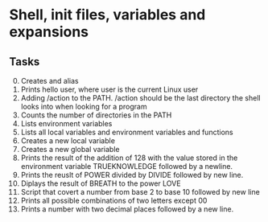 # Shell, init files, variables and expansions
## Tasks

0. Creates and alias
1. Prints hello user, where user is the current Linux user
2. Adding /action to the PATH. /action should be the last directory the shell looks into when looking for a program
3. Counts the number of directories in the PATH
4. Lists environment variables
5. Lists all local variables and environment variables and functions
6. Creates a new local variable
7. Creates a new global variable
8. Prints the result of the addition of 128 with the value stored in the environment variable TRUEKNOWLEDGE followed by a newline.
9. Prints the reuslt of POWER divided by DIVIDE followed by new line.
10. Diplays the result of BREATH to the power LOVE
11. Script that covert  a number from base 2 to base 10 followed by new line
12. Prints all possible combinations of two letters except 00
13. Prints a number with two decimal places followed by a new line.
